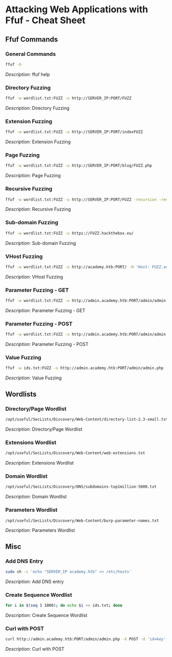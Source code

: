 
# Attacking Web Applications with Ffuf - Cheat Sheet

## Ffuf Commands

### General Commands

```sh
ffuf -h
```
*Description:* ffuf help

### Directory Fuzzing

```sh
ffuf -w wordlist.txt:FUZZ -u http://SERVER_IP:PORT/FUZZ
```
*Description:* Directory Fuzzing

### Extension Fuzzing

```sh
ffuf -w wordlist.txt:FUZZ -u http://SERVER_IP:PORT/indexFUZZ
```
*Description:* Extension Fuzzing

### Page Fuzzing

```sh
ffuf -w wordlist.txt:FUZZ -u http://SERVER_IP:PORT/blog/FUZZ.php
```
*Description:* Page Fuzzing

### Recursive Fuzzing

```sh
ffuf -w wordlist.txt:FUZZ -u http://SERVER_IP:PORT/FUZZ -recursion -recursion-depth 1 -e .php -v
```
*Description:* Recursive Fuzzing

### Sub-domain Fuzzing

```sh
ffuf -w wordlist.txt:FUZZ -u https://FUZZ.hackthebox.eu/
```
*Description:* Sub-domain Fuzzing

### VHost Fuzzing

```sh
ffuf -w wordlist.txt:FUZZ -u http://academy.htb:PORT/ -H 'Host: FUZZ.academy.htb' -fs xxx
```
*Description:* VHost Fuzzing

### Parameter Fuzzing - GET

```sh
ffuf -w wordlist.txt:FUZZ -u http://admin.academy.htb:PORT/admin/admin.php?FUZZ=key -fs xxx
```
*Description:* Parameter Fuzzing - GET

### Parameter Fuzzing - POST

```sh
ffuf -w wordlist.txt:FUZZ -u http://admin.academy.htb:PORT/admin/admin.php -X POST -d 'FUZZ=key' -H 'Content-Type: application/x-www-form-urlencoded' -fs xxx
```
*Description:* Parameter Fuzzing - POST

### Value Fuzzing

```sh
ffuf -w ids.txt:FUZZ -u http://admin.academy.htb:PORT/admin/admin.php -X POST -d 'id=FUZZ' -H 'Content-Type: application/x-www-form-urlencoded' -fs xxx
```
*Description:* Value Fuzzing

## Wordlists

### Directory/Page Wordlist

```sh
/opt/useful/SecLists/Discovery/Web-Content/directory-list-2.3-small.txt
```
*Description:* Directory/Page Wordlist

### Extensions Wordlist

```sh
/opt/useful/SecLists/Discovery/Web-Content/web-extensions.txt
```
*Description:* Extensions Wordlist

### Domain Wordlist

```sh
/opt/useful/SecLists/Discovery/DNS/subdomains-top1million-5000.txt
```
*Description:* Domain Wordlist

### Parameters Wordlist

```sh
/opt/useful/SecLists/Discovery/Web-Content/burp-parameter-names.txt
```
*Description:* Parameters Wordlist

## Misc

### Add DNS Entry

```sh
sudo sh -c 'echo "SERVER_IP academy.htb" >> /etc/hosts'
```
*Description:* Add DNS entry

### Create Sequence Wordlist

```sh
for i in $(seq 1 1000); do echo $i >> ids.txt; done
```
*Description:* Create Sequence Wordlist

### Curl with POST

```sh
curl http://admin.academy.htb:PORT/admin/admin.php -X POST -d 'id=key' -H 'Content-Type: application/x-www-form-urlencoded'
```
*Description:* Curl with POST
